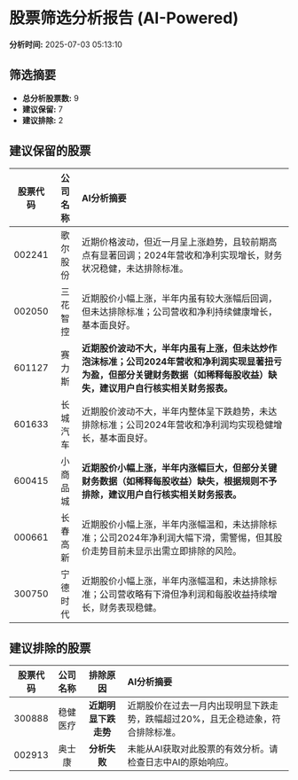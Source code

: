 # 股票筛选分析报告 (AI-Powered)

**分析时间:** 2025-07-03 05:13:10

## 筛选摘要

- **总分析股票数:** 9
- **建议保留:** 7
- **建议排除:** 2

## 建议保留的股票

| 股票代码 | 公司名称 | AI分析摘要 |
|:---:|:---:|:---|
| 002241 | 歌尔股份 | 近期价格波动，但近一月呈上涨趋势，且较前期高点有显著回调；2024年营收和净利实现增长，财务状况稳健，未达排除标准。 |
| 002050 | 三花智控 | 近期股价小幅上涨，半年内虽有较大涨幅后回调，但未达排除标准；公司营收和净利持续健康增长，基本面良好。 |
| 601127 | 赛力斯 | **近期股价波动不大，半年内虽有上涨，但未达炒作泡沫标准；公司2024年营收和净利润实现显著扭亏为盈，但部分关键财务数据（如稀释每股收益）缺失，建议用户自行核实相关财务报表。** |
| 601633 | 长城汽车 | 近期股价波动不大，半年内整体呈下跌趋势，未达排除标准；公司2024年营收和净利润均实现稳健增长，基本面良好。 |
| 600415 | 小商品城 | **近期股价小幅上涨，半年内涨幅巨大，但部分关键财务数据（如稀释每股收益）缺失，根据规则不予排除，建议用户自行核实相关财务报表。** |
| 000661 | 长春高新 | 近期股价小幅上涨，半年内涨幅温和，未达排除标准；公司2024年净利润大幅下滑，需警惕，但其股价走势目前未显示出需立即排除的风险。 |
| 300750 | 宁德时代 | 近期股价小幅上涨，半年内涨幅温和，未达排除标准；公司营收略有下滑但净利润和每股收益持续增长，财务表现稳健。 |

## 建议排除的股票

| 股票代码 | 公司名称 | 排除原因 | AI分析摘要 |
|:---:|:---:|:---:|:---|
| 300888 | 稳健医疗 | **近期明显下跌走势** | 近期股价在过去一月内出现明显下跌走势，跌幅超过20%，且无企稳迹象，符合排除标准。 |
| 002913 | 奥士康 | **分析失败** | 未能从AI获取对此股票的有效分析。请检查日志中AI的原始响应。 |
